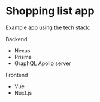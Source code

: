 # Shopping list app

Example app using the tech stack:

Backend

- Nexus
- Prisma
- GraphQL Apollo server

Frontend

- Vue
- Nuxt.js